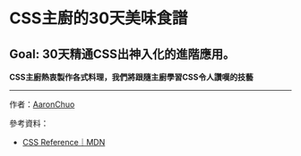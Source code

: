 # CSS主廚的30天美味食譜

## Goal: 30天精通CSS出神入化的進階應用。

**CSS主廚熱衷製作各式料理，我們將跟隨主廚學習CSS令人讚嘆的技藝**


___

作者：[AaronChuo][linkAuthor]

參考資料：
- [CSS Reference｜MDN][linkCSSref]

[linkCSSref]: https://developer.mozilla.org/en-US/docs/Web/CSS/Reference "Mozilla Developer Network"
[linkAuthor]: http://aaronchuo.cc/ "AaronChuo"